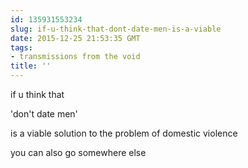 ```yaml
---
id: 135931553234
slug: if-u-think-that-dont-date-men-is-a-viable
date: 2015-12-25 21:53:35 GMT
tags:
- transmissions from the void
title: ''
---
```


if u think that 

'don't date men'

is a viable solution to the problem of domestic violence

you can also go somewhere else